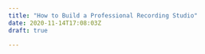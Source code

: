 ```yaml
---
title: "How to Build a Professional Recording Studio"
date: 2020-11-14T17:08:03Z
draft: true

---
```

